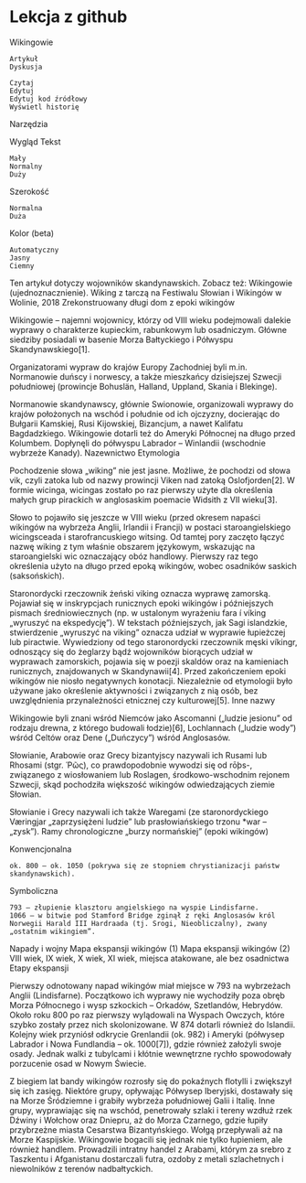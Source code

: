 # Lekcja z github


Wikingowie

    Artykuł
    Dyskusja

    Czytaj
    Edytuj
    Edytuj kod źródłowy
    Wyświetl historię

Narzędzia

Wygląd
Tekst

    Mały
    Normalny
    Duży

Szerokość

    Normalna
    Duża

Kolor (beta)

    Automatyczny
    Jasny
    Ciemny

Ten artykuł dotyczy wojowników skandynawskich. Zobacz też: Wikingowie (ujednoznacznienie).
Wiking z tarczą na Festiwalu Słowian i Wikingów w Wolinie, 2018
Zrekonstruowany długi dom z epoki wikingów

Wikingowie – najemni wojownicy, którzy od VIII wieku podejmowali dalekie wyprawy o charakterze kupieckim, rabunkowym lub osadniczym. Główne siedziby posiadali w basenie Morza Bałtyckiego i Półwyspu Skandynawskiego[1].

Organizatorami wypraw do krajów Europy Zachodniej byli m.in. Normanowie duńscy i norwescy, a także mieszkańcy dzisiejszej Szwecji południowej (prowincje Bohuslän, Halland, Uppland, Skania i Blekinge).

Normanowie skandynawscy, głównie Swionowie, organizowali wyprawy do krajów położonych na wschód i południe od ich ojczyzny, docierając do Bułgarii Kamskiej, Rusi Kijowskiej, Bizancjum, a nawet Kalifatu Bagdadzkiego. Wikingowie dotarli też do Ameryki Północnej na długo przed Kolumbem. Dopłynęli do półwyspu Labrador – Winlandii (wschodnie wybrzeże Kanady).
Nazewnictwo
Etymologia

Pochodzenie słowa „wiking” nie jest jasne. Możliwe, że pochodzi od słowa vik, czyli zatoka lub od nazwy prowincji Viken nad zatoką Oslofjorden[2]. W formie wicinga, wicingas zostało po raz pierwszy użyte dla określenia małych grup pirackich w anglosaskim poemacie Widsith z VII wieku[3].

Słowo to pojawiło się jeszcze w VIII wieku (przed okresem napaści wikingów na wybrzeża Anglii, Irlandii i Francji) w postaci staroangielskiego wicingsceada i starofrancuskiego witsing. Od tamtej pory zaczęto łączyć nazwę wiking z tym właśnie obszarem językowym, wskazując na staroangielski wic oznaczający obóz handlowy. Pierwszy raz tego określenia użyto na długo przed epoką wikingów, wobec osadników saskich (saksońskich).

Staronordycki rzeczownik żeński viking oznacza wyprawę zamorską. Pojawiał się w inskrypcjach runicznych epoki wikingów i późniejszych pismach średniowiecznych (np. w ustalonym wyrażeniu fara í víking „wyruszyć na ekspedycję”). W tekstach późniejszych, jak Sagi islandzkie, stwierdzenie „wyruszyć na viking” oznacza udział w wyprawie łupieżczej lub piractwie. Wywiedziony od tego staronordycki rzeczownik męski víkingr, odnoszący się do żeglarzy bądź wojowników biorących udział w wyprawach zamorskich, pojawia się w poezji skaldów oraz na kamieniach runicznych, znajdowanych w Skandynawii[4]. Przed zakończeniem epoki wikingów nie niosło negatywnych konotacji. Niezależnie od etymologii było używane jako określenie aktywności i związanych z nią osób, bez uwzględnienia przynależności etnicznej czy kulturowej[5].
Inne nazwy

Wikingowie byli znani wśród Niemców jako Ascomanni („ludzie jesionu” od rodzaju drewna, z którego budowali łodzie)[6], Lochlannach („ludzie wody”) wśród Celtów oraz Dene („Duńczycy”) wśród Anglosasów.

Słowianie, Arabowie oraz Grecy bizantyjscy nazywali ich Rusami lub Rhosami (stgr. Ῥῶς), co prawdopodobnie wywodzi się od rōþs-, związanego z wiosłowaniem lub Roslagen, środkowo-wschodnim rejonem Szwecji, skąd pochodziła większość wikingów odwiedzających ziemie Słowian.

Słowianie i Grecy nazywali ich także Waregami (ze staronordyckiego Væringjar „zaprzysiężeni ludzie” lub prasłowiańskiego trzonu *war – „zysk”).
Ramy chronologiczne „burzy normańskiej” (epoki wikingów)

Konwencjonalna

    ok. 800 – ok. 1050 (pokrywa się ze stopniem chrystianizacji państw skandynawskich).

Symboliczna

    793 – złupienie klasztoru angielskiego na wyspie Lindisfarne.
    1066 – w bitwie pod Stamford Bridge zginął z ręki Anglosasów król Norwegii Harald III Hardraada (tj. Srogi, Nieobliczalny), zwany „ostatnim wikingiem”.

Napady i wojny
Mapa ekspansji wikingów (1)
Mapa ekspansji wikingów (2)
    VIII wiek,     IX wiek,     X wiek,     XI wiek,
    miejsca atakowane, ale bez osadnictwa
Etapy ekspansji

Pierwszy odnotowany napad wikingów miał miejsce w 793 na wybrzeżach Anglii (Lindisfarne). Początkowo ich wyprawy nie wychodziły poza obręb Morza Północnego i wysp szkockich – Orkadów, Szetlandów, Hebrydów. Około roku 800 po raz pierwszy wylądowali na Wyspach Owczych, które szybko zostały przez nich skolonizowane. W 874 dotarli również do Islandii. Kolejny wiek przyniósł odkrycie Grenlandii (ok. 982) i Ameryki (półwysep Labrador i Nowa Fundlandia – ok. 1000[7]), gdzie również założyli swoje osady. Jednak walki z tubylcami i kłótnie wewnętrzne rychło spowodowały porzucenie osad w Nowym Świecie.

Z biegiem lat bandy wikingów rozrosły się do pokaźnych flotylli i zwiększył się ich zasięg. Niektóre grupy, opływając Półwysep Iberyjski, dostawały się na Morze Śródziemne i grabiły wybrzeża południowej Galii i Italię. Inne grupy, wyprawiając się na wschód, penetrowały szlaki i tereny wzdłuż rzek Dźwiny i Wołchow oraz Dniepru, aż do Morza Czarnego, gdzie łupiły przybrzeżne miasta Cesarstwa Bizantyńskiego. Wołgą przepływali aż na Morze Kaspijskie. Wikingowie bogacili się jednak nie tylko łupieniem, ale również handlem. Prowadzili intratny handel z Arabami, którym za srebro z Taszkentu i Afganistanu dostarczali futra, ozdoby z metali szlachetnych i niewolników z terenów nadbałtyckich. 
